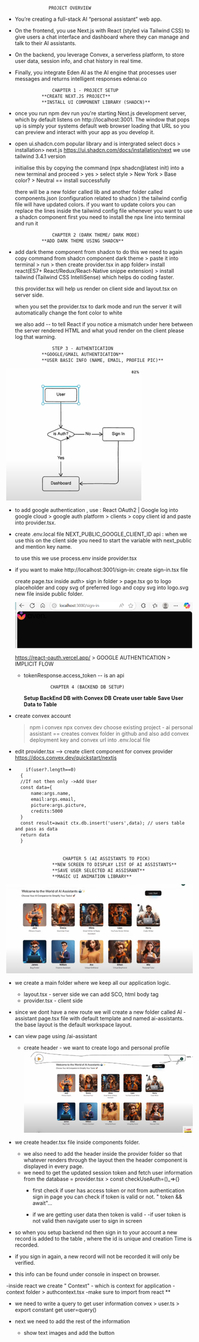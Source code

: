                     PROJECT OVERVIEW
- You’re creating a full-stack AI “personal assistant” web app.
- On the frontend, you use Next.js with React (styled via Tailwind CSS) to give users a chat interface and dashboard where they can manage and talk to their AI assistants. 
- On the backend, you leverage Convex, a serverless platform, to store user data, session info, and chat history in real time. 
- Finally, you integrate Eden AI as the AI engine that processes user messages and returns intelligent responses 
edenai.co

                    CHAPTER 1 - PROJECT SETUP
                **CREATE NEXT.JS PROJECT**
                **INSTALL UI COMPONENT LIBRARY (SHADCN)**

- once you run npm dev run
    you're starting Next.js development server, which by default listens on http://localhost:3001. The window that pops up is simply your systems default web browser loading that URL so you can preview and interact with your app as you develop it. 

- open ui.shadcn.com
    popular library and is intergrated 
    select docs > installation> next.js
    https://ui.shadcn.com/docs/installation/next
    we use tailwind 3.4.1 version 
    
    initialise this by copying the command (npx shadcn@latest init)
    into a new terminal and proceed > yes > select style > New York > Base color? > Neutral 
    == install successfully

    there will be a new folder called lib and another folder called components.json (configuration related to shadcn )
    the tailwind config file will have updated colors.
    if you want to update colors you can replace the lines inside the tailwind config  file
    whenever you want to use a shadcn component first you need to install the npx line into terminal and run it

                    CHAPTER 2 (DARK THEME/ DARK MODE)
                **ADD DARK THEME USING SHADCN**

- add dark theme component from shadcn 
    to do this we need to again copy command from shadcn component dark theme > paste it into terminal > run > then create provider.tsx in app folder> install react(ES7+ React/Redux/React-Native snippe extension) > install tailwind (Tailwind CSS IntelliSense) which helps do coding faster. 

    this provider.tsx will help us render on client side 
    and layout.tsx on server side. 

    when you set the provider.tsx to dark mode and run the server it will automatically change the font color to white   

    we also add <html suppressHydrationWarning={true}>
    -- to tell React if you notice a mismatch under here between the server rendered HTML and what youd render on the client please log that warning.

                    STEP 3 - AUTHENTICATION
                **GOOGLE/GMAIL AUTHENTICATION**
                **USER BASIC INFO (NAME, EMAIL, PROFILE PIC)**

![alt text](image.png)

- to add google authentication , use : React OAuth2 | Google
    log into google cloud > google auth platform > clients > copy client id and paste into provider.tsx.
- create .env.local file
    NEXT_PUBLIC_GOOGLE_CLIENT_ID api : when we use this on the client side you need to start the variable with next_public and mention key name. 

    to use this we use process.env inside provider.tsx
- if you want to make http://localhost:3001/sign-in:
    create sign-in.tsx file

    create page.tsx inside auth> sign in folder > page.tsx
    go to logo placeholder and copy svg of preferred logo and copy svg into logo.svg new file inside public folder. 

    ![alt text](image-1.png)

    https://react-oauth.vercel.app/ > GOOGLE AUTHENTICATION > IMPLICIT FLOW 

    - tokenResponse.access_token -- is an api

                    CHAPTER 4 (BACKEND DB SETUP)
        **Setup BackEnd DB with Convex DB**
        **Create user table**
        **Save User Data to Table**

- create convex account
    > npm i convex
    > npx convex dev
    > choose existing  project - ai personal assistant 
    == creates convex folder in github and also add convex deployment key and convex url into .env.local file
- edit provider.tsx --> create client component for convex provider 
    https://docs.convex.dev/quickstart/nextjs

-         if(user?.length==0)
        {
        //If not then only ->Add User
        const data={
            name:args.name,
            email:args.email,
            picture:args.picture,
            credits:5000
        }
        const result=await ctx.db.insert('users',data); // users table and pass as data
        return data
        }


                        CHAPTER 5 (AI ASSISTANTS TO PICK)
                    **NEW SCREEN TO DISPLAY LIST OF AI ASSISTANTS**
                    **SAVE USER SELECTED AI ASSISRANT**
                    **MAGIC UI ANIMATION LIBRARY**
                    
![alt text](image-2.png)
- we create a main folder where we keep all our application logic. 
    - layout.tsx - server side
        we can add SCO, html body tag
    - provider.tsx - client side
- since we dont have a new route we will create a new folder called AI - assistant 
    page.tsx file with default template and named ai-assistants.
    the base layout is the default workspace layout. 
- can view page using /ai-assistant
    - create header - we want to create logo and personal profile 
    ![alt text](image-3.png)

- we create header.tsx file inside components folder. 
    - we also need to add the header inside the provider folder so that whatever renders through the layout then the header component is displayed in every page. 
    - we need to get the updated session token and fetch user information from the database = provider.tsx > const checkUseAuth=()_=>{}
        - first check if user has access token or not from authentication sign in page you can check if token is valid or not. 
            " token && await"...

        - if we are getting user data then token is valid - 
        -if user token is not valid then navigate user to sign in screen 

- so when you setup backend nd then sign in to your account a new record is added to the table , where the id is unique and creation Time is recorded. 

- if you sign in again, a new record will not be recorded it will only be verified. 
- this info can be found under console in inspect on browser.

-inside react we create " Context"  - which is context for application 
    - context folder > authcontext.tsx
    -make sure to import from react **

- we need to write a query to get user information 
    convex > user.ts  > export constant get user=query()

- next we need to add the rest of the information 
    - show text images and add the button 